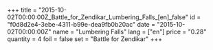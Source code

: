 +++
title = "2015-10-02T00:00:00Z_Battle_for_Zendikar_Lumbering_Falls_[en]_false"
id = "f0d8d2e4-3ebe-4311-b99e-dea9fb0b20ac"
date = "2015-10-02T00:00:00Z"
name = "Lumbering Falls"
lang = ["en"]
price = "0.28"
quantity = 4
foil = false
set = "Battle for Zendikar"
+++
